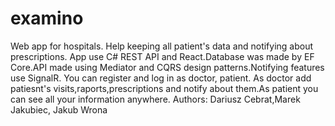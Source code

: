# examino
Web app for hospitals. Help keeping all patient's data and notifying about prescriptions. App use C# REST API and React.Database was made by EF Core.API made using Mediator and CQRS design patterns.Notifying features use SignalR. You can register and  log in as doctor, patient. As doctor add patiesnt's visits,raports,prescriptions and notify about them.As patient you can see all your information anywhere.
Authors: Dariusz Cebrat,Marek Jakubiec, Jakub Wrona
